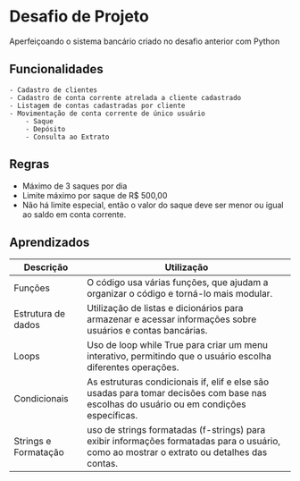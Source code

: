# Desafio de Projeto

Aperfeiçoando o sistema bancário criado no desafio anterior com Python

## Funcionalidades
    - Cadastro de clientes
    - Cadastro de conta corrente atrelada a cliente cadastrado
    - Listagem de contas cadastradas por cliente
    - Movimentação de conta corrente de único usuário
        - Saque
        - Depósito
        - Consulta ao Extrato

## Regras

- Máximo de 3 saques por dia
- Limite máximo por saque de R$ 500,00
- Não há limite especial, então o valor do saque deve ser menor ou igual ao saldo em conta corrente.
## Aprendizados

| Descrição               | Utilização                                               |
| ----------------- | ---------------------------------------------------------------- |
| Funções       | O código usa várias funções, que ajudam a organizar o código e torná-lo           mais modular.|
| Estrutura de dados      | Utilização de listas e dicionários para armazenar e acessar informações sobre usuários e contas bancárias.|
| Loops      |Uso de loop while True para criar um menu interativo, permitindo que o usuário escolha diferentes operações.|
| Condicionais       | As estruturas condicionais if, elif e else são usadas para tomar decisões com base nas escolhas do usuário ou em condições específicas.|
| Strings e Formatação       | uso de strings formatadas (f-strings) para exibir informações formatadas para o usuário, como ao mostrar o extrato ou detalhes das contas.|



